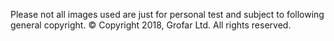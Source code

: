 Please not all images used are just for personal test and subject to following general copyright.
© Copyright 2018, Grofar Ltd. All rights reserved. 